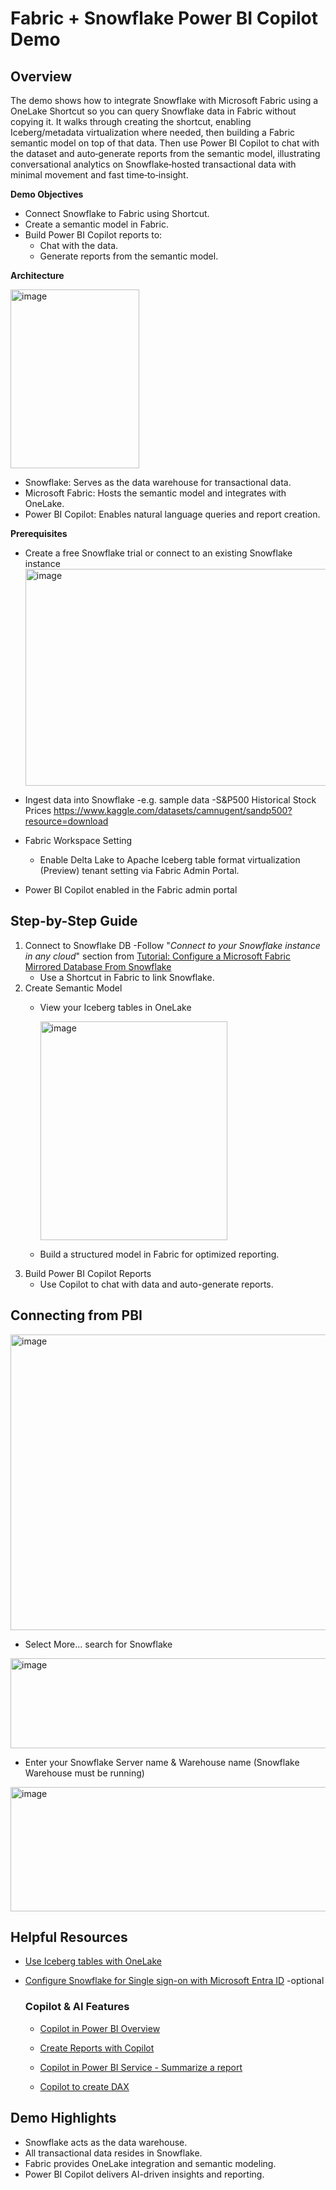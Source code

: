# Fabric + Snowflake Power BI Copilot Demo 

## Overview

The demo shows how to integrate Snowflake with Microsoft Fabric using a OneLake Shortcut so you can query Snowflake data in Fabric without copying it. It walks through creating the shortcut, enabling Iceberg/metadata virtualization where needed, then building a Fabric semantic model on top of that data. Then use Power BI Copilot to chat with the dataset and auto‑generate reports from the semantic model, illustrating conversational analytics on Snowflake‑hosted transactional data with minimal movement and fast time‑to‑insight.

**Demo Objectives**
- Connect Snowflake to Fabric using Shortcut.
- Create a semantic model in Fabric.
- Build Power BI Copilot reports to:
  - Chat with the data.
  - Generate reports from the semantic model.

**Architecture**
  
<img width="206" height="286" alt="image" src="https://github.com/user-attachments/assets/83e426be-b686-40e7-9cdf-2484627a9e16" />

- Snowflake: Serves as the data warehouse for transactional data.
- Microsoft Fabric: Hosts the semantic model and integrates with OneLake.
- Power BI Copilot: Enables natural language queries and report creation.

**Prerequisites**
- Create a free Snowflake trial or connect to an existing Snowflake instance
  <img width="595" height="347" alt="image" src="https://github.com/user-attachments/assets/92669297-eefc-47c0-8532-ff385f98df4f" />

- Ingest data into Snowflake -e.g. sample data -S&P500 Historical Stock Prices https://www.kaggle.com/datasets/camnugent/sandp500?resource=download
- Fabric Workspace Setting
  - Enable Delta Lake to Apache Iceberg table format virtualization (Preview) tenant setting via Fabric Admin Portal.
- Power BI Copilot enabled in the Fabric admin portal

## Step-by-Step Guide
1. Connect to Snowflake DB  -Follow "_Connect to your Snowflake instance in any cloud_" section from [Tutorial: Configure a Microsoft Fabric Mirrored Database From Snowflake](https://learn.microsoft.com/en-us/fabric/mirroring/snowflake-tutorial)
    - Use a Shortcut in Fabric to link Snowflake.
2. Create Semantic Model
    - View your Iceberg tables in OneLake
      
        <img width="299" height="350" alt="image" src="https://github.com/user-attachments/assets/7f852a16-261d-4891-9b61-426ac2a3ce17" />

    - Build a structured model in Fabric for optimized reporting.
4. Build Power BI Copilot Reports
    - Use Copilot to chat with data and auto-generate reports.

## Connecting from PBI

<img width="704" height="473" alt="image" src="https://github.com/user-attachments/assets/6e0c9b8a-8e34-4d3e-873d-653223f9a334" />

- Select More... search for Snowflake
  
<img width="506" height="144" alt="image" src="https://github.com/user-attachments/assets/0d9887a8-ff7b-426c-9b5b-61a23416b6ea" />

- Enter your Snowflake Server name & Warehouse name (Snowflake Warehouse must be running)
<img width="519" height="199" alt="image" src="https://github.com/user-attachments/assets/32340258-5846-4d84-81b6-75671ca4a538" />


## Helpful Resources

- [Use Iceberg tables with OneLake](https://learn.microsoft.com/en-us/fabric/onelake/onelake-iceberg-tables#create-a-table-shortcut-to-an-iceberg-table)

- [Configure Snowflake for Single sign-on with Microsoft Entra ID](https://learn.microsoft.com/en-us/entra/identity/saas-apps/snowflake-tutorial) -optional



    ### Copilot & AI Features
    
    
    - [Copilot in Power BI Overview](https://learn.microsoft.com/en-us/power-bi/create-reports/copilot-introduction)
    
    - [Create Reports with Copilot](https://learn.microsoft.com/en-us/power-bi/create-reports/copilot-create-desktop-report)
    
    - [Copilot in Power BI Service - Summarize a report](https://learn.microsoft.com/en-us/power-bi/create-reports/copilot-pane-summarize-content)
    
    - [Copilot to create DAX](https://learn.microsoft.com/en-us/dax/dax-copilot?toc=%2Fpower-bi%2Fcreate-reports%2FTOC.json&bc=%2Fpower-bi%2Fcreate-reports%2Fbreadcrumb%2Ftoc.json)


## Demo Highlights

- Snowflake acts as the data warehouse.
- All transactional data resides in Snowflake.
- Fabric provides OneLake integration and semantic modeling.
- Power BI Copilot delivers AI-driven insights and reporting.
